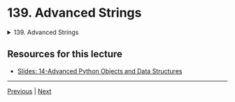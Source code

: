 # 139. Advanced Strings

<details>
  <summary> 139. Advanced Strings </summary>

-   [Notebook: 02-Advanced Strings.ipynb](https://github.com/Pierian-Data/Complete-Python-3-Bootcamp/blob/master/17-Advanced%20Python%20Objects%20and%20Data%20Structures/02-Advanced%20Strings.ipynb)

-   [Codebase: 02_advanced_strings.py](../../../codebase/python-camp/17-Advanced-Python-Objects-and-Data-Structures/02_advanced_strings.py)

</details> 

## Resources for this lecture

-   [Slides: 14-Advanced Python Objects and Data Structures](https://docs.google.com/presentation/d/1brLg4e7b-wV23joQ-pW3T8G2n56p19IiQ2ryrg4cYDM/edit#slide=id.p)



---

[Previous](./138_Advanced-Numbers.md) | [Next](./140_Advanced-Sets.md)